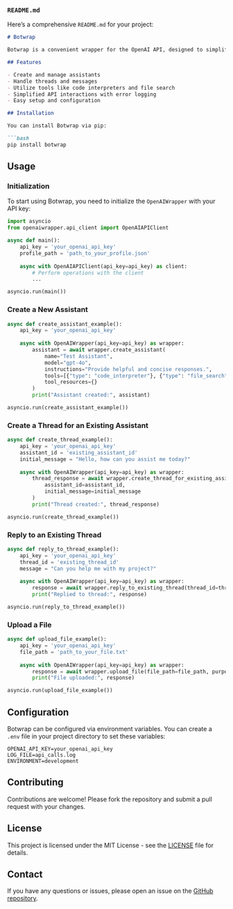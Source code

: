 ### `README.md`

Here’s a comprehensive `README.md` for your project:

```markdown
# Botwrap

Botwrap is a convenient wrapper for the OpenAI API, designed to simplify interactions with OpenAI's advanced language models. It provides an intuitive interface for managing assistants, threads, messages, and more, making it easy for developers to integrate OpenAI's capabilities into their applications.

## Features

- Create and manage assistants
- Handle threads and messages
- Utilize tools like code interpreters and file search
- Simplified API interactions with error logging
- Easy setup and configuration

## Installation

You can install Botwrap via pip:

```bash
pip install botwrap
```

## Usage

### Initialization

To start using Botwrap, you need to initialize the `OpenAIWrapper` with your API key:

```python
import asyncio
from openaiwrapper.api_client import OpenAIAPIClient

async def main():
    api_key = 'your_openai_api_key'
    profile_path = 'path_to_your_profile.json'
    
    async with OpenAIAPIClient(api_key=api_key) as client:
        # Perform operations with the client
        ...

asyncio.run(main())
```

### Create a New Assistant

```python
async def create_assistant_example():
    api_key = 'your_openai_api_key'
    
    async with OpenAIWrapper(api_key=api_key) as wrapper:
        assistant = await wrapper.create_assistant(
            name="Test Assistant",
            model="gpt-4o",
            instructions="Provide helpful and concise responses.",
            tools=[{"type": "code_interpreter"}, {"type": "file_search"}],
            tool_resources={}
        )
        print("Assistant created:", assistant)

asyncio.run(create_assistant_example())
```

### Create a Thread for an Existing Assistant

```python
async def create_thread_example():
    api_key = 'your_openai_api_key'
    assistant_id = 'existing_assistant_id'
    initial_message = "Hello, how can you assist me today?"
    
    async with OpenAIWrapper(api_key=api_key) as wrapper:
        thread_response = await wrapper.create_thread_for_existing_assistant(
            assistant_id=assistant_id,
            initial_message=initial_message
        )
        print("Thread created:", thread_response)

asyncio.run(create_thread_example())
```

### Reply to an Existing Thread

```python
async def reply_to_thread_example():
    api_key = 'your_openai_api_key'
    thread_id = 'existing_thread_id'
    message = "Can you help me with my project?"
    
    async with OpenAIWrapper(api_key=api_key) as wrapper:
        response = await wrapper.reply_to_existing_thread(thread_id=thread_id, message=message)
        print("Replied to thread:", response)

asyncio.run(reply_to_thread_example())
```

### Upload a File

```python
async def upload_file_example():
    api_key = 'your_openai_api_key'
    file_path = 'path_to_your_file.txt'
    
    async with OpenAIWrapper(api_key=api_key) as wrapper:
        response = await wrapper.upload_file(file_path=file_path, purpose="answers")
        print("File uploaded:", response)

asyncio.run(upload_file_example())
```

## Configuration

Botwrap can be configured via environment variables. You can create a `.env` file in your project directory to set these variables:

```env
OPENAI_API_KEY=your_openai_api_key
LOG_FILE=api_calls.log
ENVIRONMENT=development
```

## Contributing

Contributions are welcome! Please fork the repository and submit a pull request with your changes.

## License

This project is licensed under the MIT License - see the [LICENSE](LICENSE) file for details.

## Contact

If you have any questions or issues, please open an issue on the [GitHub repository](https://github.com/BizPrincess/botwrap).

```